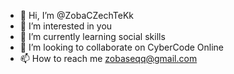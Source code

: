 - 👋 Hi, I’m @ZobaCZechTeKk
- 👀 I’m interested in you 
- 🌱 I’m currently learning social skills
- 💞️ I’m looking to collaborate on CyberCode Online
- 📫 How to reach me zobaseqq@gmail.com

